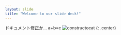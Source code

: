 ```yaml
---
layout: slide
title: "Welcome to our slide deck!"
---
```


ドキュメント修正か…
a+b=c
![constructocat](https://octodex.github.com/images/constructocat2.jpg)
{: .center}
